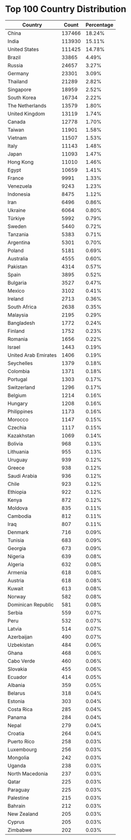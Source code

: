 # Top 100 Country Distribution
| Country | Count | Percentage |
|----|----|----|
| China | 137466 | 18.24% |
| India | 113930 | 15.11% |
| United States | 111425 | 14.78% |
| Brazil | 33865 | 4.49% |
| Russia | 24657 | 3.27% |
| Germany | 23301 | 3.09% |
| Thailand | 21289 | 2.82% |
| Singapore | 18959 | 2.52% |
| South Korea | 16734 | 2.22% |
| The Netherlands | 13579 | 1.80% |
| United Kingdom | 13119 | 1.74% |
| Canada | 12778 | 1.70% |
| Taiwan | 11901 | 1.58% |
| Vietnam | 11507 | 1.53% |
| Italy | 11143 | 1.48% |
| Japan | 11093 | 1.47% |
| Hong Kong | 11010 | 1.46% |
| Egypt | 10659 | 1.41% |
| France | 9991 | 1.33% |
| Venezuela | 9243 | 1.23% |
| Indonesia | 8475 | 1.12% |
| Iran | 6496 | 0.86% |
| Ukraine | 6064 | 0.80% |
| Türkiye | 5992 | 0.79% |
| Sweden | 5440 | 0.72% |
| Tanzania | 5383 | 0.71% |
| Argentina | 5301 | 0.70% |
| Poland | 5181 | 0.69% |
| Australia | 4555 | 0.60% |
| Pakistan | 4314 | 0.57% |
| Spain | 3895 | 0.52% |
| Bulgaria | 3527 | 0.47% |
| Mexico | 3102 | 0.41% |
| Ireland | 2713 | 0.36% |
| South Africa | 2638 | 0.35% |
| Malaysia | 2195 | 0.29% |
| Bangladesh | 1772 | 0.24% |
| Finland | 1752 | 0.23% |
| Romania | 1656 | 0.22% |
| Israel | 1443 | 0.19% |
| United Arab Emirates | 1406 | 0.19% |
| Seychelles | 1379 | 0.18% |
| Colombia | 1371 | 0.18% |
| Portugal | 1303 | 0.17% |
| Switzerland | 1296 | 0.17% |
| Belgium | 1214 | 0.16% |
| Hungary | 1208 | 0.16% |
| Philippines | 1173 | 0.16% |
| Morocco | 1147 | 0.15% |
| Czechia | 1117 | 0.15% |
| Kazakhstan | 1069 | 0.14% |
| Bolivia | 968 | 0.13% |
| Lithuania | 955 | 0.13% |
| Uruguay | 939 | 0.12% |
| Greece | 938 | 0.12% |
| Saudi Arabia | 936 | 0.12% |
| Chile | 923 | 0.12% |
| Ethiopia | 922 | 0.12% |
| Kenya | 872 | 0.12% |
| Moldova | 835 | 0.11% |
| Cambodia | 812 | 0.11% |
| Iraq | 807 | 0.11% |
| Denmark | 716 | 0.09% |
| Tunisia | 683 | 0.09% |
| Georgia | 673 | 0.09% |
| Nigeria | 639 | 0.08% |
| Algeria | 632 | 0.08% |
| Armenia | 618 | 0.08% |
| Austria | 618 | 0.08% |
| Kuwait | 613 | 0.08% |
| Norway | 582 | 0.08% |
| Dominican Republic | 581 | 0.08% |
| Serbia | 559 | 0.07% |
| Peru | 532 | 0.07% |
| Latvia | 514 | 0.07% |
| Azerbaijan | 490 | 0.07% |
| Uzbekistan | 484 | 0.06% |
| Ghana | 468 | 0.06% |
| Cabo Verde | 460 | 0.06% |
| Slovakia | 455 | 0.06% |
| Ecuador | 414 | 0.05% |
| Albania | 359 | 0.05% |
| Belarus | 318 | 0.04% |
| Estonia | 303 | 0.04% |
| Costa Rica | 285 | 0.04% |
| Panama | 284 | 0.04% |
| Nepal | 279 | 0.04% |
| Croatia | 264 | 0.04% |
| Puerto Rico | 258 | 0.03% |
| Luxembourg | 256 | 0.03% |
| Mongolia | 242 | 0.03% |
| Uganda | 238 | 0.03% |
| North Macedonia | 237 | 0.03% |
| Qatar | 225 | 0.03% |
| Paraguay | 225 | 0.03% |
| Palestine | 215 | 0.03% |
| Bahrain | 212 | 0.03% |
| New Zealand | 205 | 0.03% |
| Cyprus | 205 | 0.03% |
| Zimbabwe | 202 | 0.03% |
